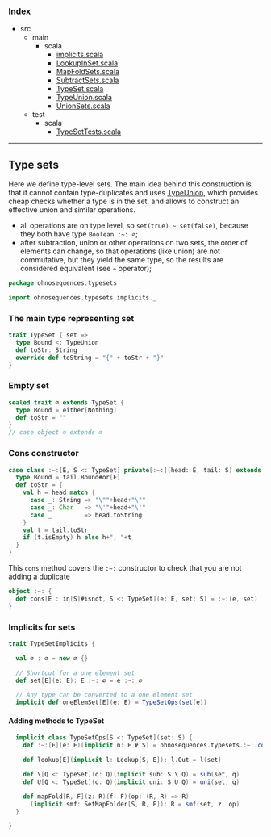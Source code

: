 ### Index

+ src
  + main
    + scala
      + [implicits.scala](implicits.md)
      + [LookupInSet.scala](LookupInSet.md)
      + [MapFoldSets.scala](MapFoldSets.md)
      + [SubtractSets.scala](SubtractSets.md)
      + [TypeSet.scala](TypeSet.md)
      + [TypeUnion.scala](TypeUnion.md)
      + [UnionSets.scala](UnionSets.md)
  + test
    + scala
      + [TypeSetTests.scala](../../test/scala/TypeSetTests.md)

------

## Type sets

Here we define type-level sets. The main idea behind this construction is that it cannot contain type-duplicates and uses [TypeUnion](TypeUnion.md), which provides cheap checks whether a type is in the set, and allows to construct an effective union and similar operations.

- all operations are on type level, so `set(true) ~ set(false)`, because they both have type `Boolean :~: ∅`;
- after subtraction, union or other operations on two sets, the order of elements can change, so that operations (like union) are not commutative, but they yield the same type, so the results are considered equivalent (see `~` operator);


```scala
package ohnosequences.typesets

import ohnosequences.typesets.implicits._
```

### The main type representing set

```scala
trait TypeSet { set =>
  type Bound <: TypeUnion
  def toStr: String
  override def toString = "{" + toStr + "}"
}
```

### Empty set

```scala
sealed trait ∅ extends TypeSet {
  type Bound = either[Nothing]
  def toStr = ""
}
// case object ∅ extends ∅
```

### Cons constructor

```scala
case class :~:[E, S <: TypeSet] private[:~:](head: E, tail: S) extends TypeSet {
  type Bound = tail.Bound#or[E]
  def toStr = {
    val h = head match {
      case _: String => "\""+head+"\""
      case _: Char   => "\'"+head+"\'"
      case _         => head.toString
    }
    val t = tail.toStr
    if (t.isEmpty) h else h+", "+t
  }
}
```

This `cons` method covers the `:~:` constructor to check that you are not adding a duplicate

```scala
object :~: { 
  def cons[E : in[S]#isnot, S <: TypeSet](e: E, set: S) = :~:(e, set) 
}
```

### Implicits for sets

```scala
trait TypeSetImplicits {

  val ∅ : ∅ = new ∅ {}

  // Shortcut for a one element set 
  def set[E](e: E): E :~: ∅ = e :~: ∅

  // Any type can be converted to a one element set
  implicit def oneElemSet[E](e: E) = TypeSetOps(set(e))
```

#### Adding methods to TypeSet

```scala
  implicit class TypeSetOps[S <: TypeSet](set: S) {
    def :~:[E](e: E)(implicit n: E ∉ S) = ohnosequences.typesets.:~:.cons(e, set)

    def lookup[E](implicit l: Lookup[S, E]): l.Out = l(set)

    def \[Q <: TypeSet](q: Q)(implicit sub: S \ Q) = sub(set, q)
    def U[Q <: TypeSet](q: Q)(implicit uni: S U Q) = uni(set, q)

    def mapFold[R, F](z: R)(f: F)(op: (R, R) => R)
      (implicit smf: SetMapFolder[S, R, F]): R = smf(set, z, op)
  }

}

```

